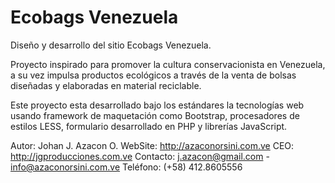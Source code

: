 # Ecobags Venezuela

Diseño y desarrollo del sitio Ecobags Venezuela. 

Proyecto inspirado para promover la cultura conservacionista en Venezuela, a su vez impulsa productos ecológicos a través de la venta de bolsas diseñadas y elaboradas en material reciclable. 

Este proyecto esta desarrollado bajo los estándares la tecnologías web usando framework de maquetación como Bootstrap, procesadores de estilos LESS, formulario desarrollado en PHP y librerías JavaScript.

Autor: Johan J. Azacon O.
WebSite: http://azaconorsini.com.ve
CEO: http://jgproducciones.com.ve
Contacto: j.azacon@gmail.com - info@azaconorsini.com.ve
Teléfono: (+58) 412.8605556
